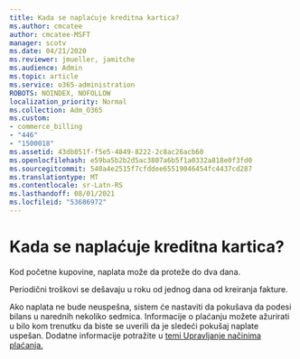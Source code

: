 ```yaml
---
title: Kada se naplaćuje kreditna kartica?
ms.author: cmcatee
author: cmcatee-MSFT
manager: scotv
ms.date: 04/21/2020
ms.reviewer: jmueller, jamitche
ms.audience: Admin
ms.topic: article
ms.service: o365-administration
ROBOTS: NOINDEX, NOFOLLOW
localization_priority: Normal
ms.collection: Adm_O365
ms.custom:
- commerce_billing
- "446"
- "1500018"
ms.assetid: 43db851f-f5e5-4849-8222-2c8ac26acb60
ms.openlocfilehash: e59ba5b2b2d5ac3807a6b5f1a0332a818e0f3fd0
ms.sourcegitcommit: 540a4e2515f7cfddee65519046454fc4437cd287
ms.translationtype: MT
ms.contentlocale: sr-Latn-RS
ms.lasthandoff: 08/01/2021
ms.locfileid: "53686972"
---
```

# <a name="when-is-my-credit-card-charged"></a>Kada se naplaćuje kreditna kartica?

Kod početne kupovine, naplata može da proteže do dva dana.
  
Periodični troškovi se dešavaju u roku od jednog dana od kreiranja fakture.
  
Ako naplata ne bude neuspešna, sistem će nastaviti da pokušava da podesi bilans u narednih nekoliko sedmica. Informacije o plaćanju možete ažurirati u bilo kom trenutku da biste se uverili da je sledeći pokušaj naplate uspešan. Dodatne informacije potražite u [temi Upravljanje načinima plaćanja.](/microsoft-365/commerce/billing-and-payments/manage-payment-methods)